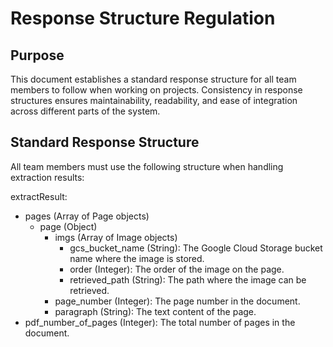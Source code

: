 # Response Structure Regulation

## Purpose
This document establishes a standard response structure for all team members to follow when working on projects. Consistency in response structures ensures maintainability, readability, and ease of integration across different parts of the system.

## Standard Response Structure

All team members must use the following structure when handling extraction results:

extractResult:
  - pages (Array of Page objects)
    - page (Object)
      - imgs (Array of Image objects)
        - gcs_bucket_name (String): The Google Cloud Storage bucket name where the image is stored.
        - order (Integer): The order of the image on the page.
        - retrieved_path (String): The path where the image can be retrieved.
      - page_number (Integer): The page number in the document.
      - paragraph (String): The text content of the page.
  - pdf_number_of_pages (Integer): The total number of pages in the document.